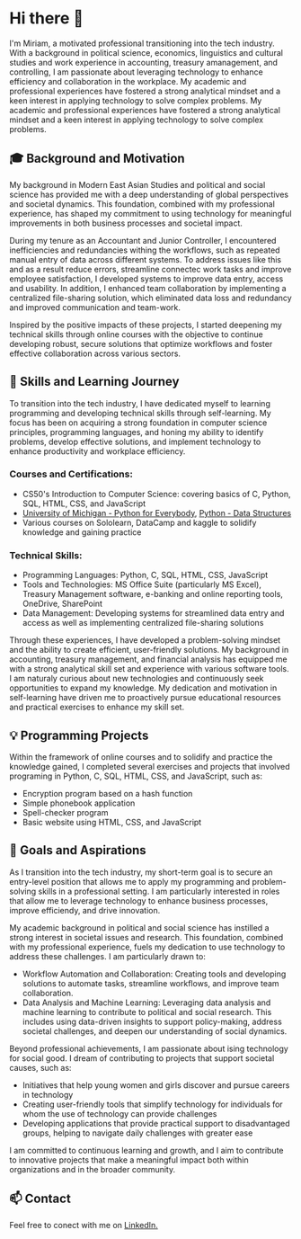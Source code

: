 <h1>Hi there 👋</h1>

<!--
**M-0612/M-0612** is a ✨ _special_ ✨ repository because its `README.md` (this file) appears on your GitHub profile.

Here are some ideas to get you started:

- 🔭 I’m currently working on ...
- 🌱 I’m currently learning ...
- 👯 I’m looking to collaborate on ...
- 🤔 I’m looking for help with ...
- 💬 Ask me about ...
- 📫 How to reach me: ...
- 😄 Pronouns: ...
- ⚡ Fun fact: ...
-->

<p> I'm Miriam, a motivated professional transitioning into the tech industry. With a background in political science, economics, linguistics and cultural studies and work experience in accounting, treasury amanagement, and controlling, I am passionate about leveraging technology to enhance efficiency and collaboration in the workplace. My academic and professional experiences have fostered a strong analytical mindset and a keen interest in applying technology to solve complex problems. My academic and professional experiences have fostered a strong analytical mindset and a keen interest in applying technology to solve complex problems.</p>

<h2>🎓 Background and Motivation</h2>

<p>
My background in Modern East Asian Studies and political and social science has provided me with a deep understanding of global perspectives and societal dynamics. This foundation, combined with my professional experience, has shaped my commitment to using technology for meaningful improvements in both business processes and societal impact.
  
During my tenure as an Accountant and Junior Controller, I encountered inefficiencies and redundancies withing the workflows, such as repeated manual entry of data across different systems. To address issues like this and as a result reduce errors, streamline connectec work tasks and improve employee satisfaction, I developed systems to improve data entry, access and usability. In addition, I enhanced team collaboration by implementing a centralized file-sharing solution, which eliminated data loss and redundancy and improved communication and team-work.

Inspired by the positive impacts of these projects, I started deepening my technical skills through online courses with the objective to continue developing robust, secure solutions that optimize workflows and foster effective collaboration across various sectors.
</p>

<h2>🌱 Skills and Learning Journey</h2>

<p>To transition into the tech industry, I have dedicated myself to learning programming and developing technical skills through self-learning. My focus has been on acquiring a strong foundation in computer science principles, programming languages, and honing my ability to identify problems, develop effective solutions, and implement technology to enhance productivity and workplace efficiency.</p>

<h3>Courses and Certifications:</h3>
<ul>
  <li>CS50's Introduction to Computer Science: covering basics of C, Python, SQL, HTML, CSS, and JavaScript</li>
  <li><a href=https://coursera.org/share/14ae2c92792ba746b85ec7174b986f1c>University of Michigan - Python for Everybody</a>, <a href=https://coursera.org/share/7e635a43ab3a1a4dc5614ca16054ec50>Python - Data Structures</a></li>
  <li>Various courses on Sololearn, DataCamp and kaggle to solidify knowledge and gaining practice</li>
</ul>

<h3>Technical Skills:</h3>
<ul>
  <li>Programming Languages: Python, C, SQL, HTML, CSS, JavaScript</li>
  <li>Tools and Technologies: MS Office Suite (particularly MS Excel), Treasury Management software, e-banking and online reporting tools, OneDrive, SharePoint</li>
  <li>Data Management: Developing systems for streamlined data entry and access as well as implementing centralized file-sharing solutions </li>
</ul>

<p>Through these experiences, I have developed a problem-solving mindset and the ability to create efficient, user-friendly solutions. My background in accounting, treasury management, and financial analysis has equipped me with a strong analytical skill set and experience with various software tools. I am naturaly curious about new technologies and continuously seek opportunities to expand my knowledge. My dedication and motivation in self-learning have driven me to proactively pursue educational resources and practical exercises to enhance my skill set.</p>
<!--
<h2>🏅 Projects and Achievements</h2>

<p>In my role as Treasury Management Assistant and Junior Controller, I developed a system to streamline data entry and management, reducing redundancy in work-steps while allowing seamless access. This significantly reduced errors and improved overall efficiency.</p>

<h3>Data Management System</h3>

<h3>Enhancing Team Collaboration</h3>

<p>To improve collaboration with an external accounting team, I implemented a centralized file-sharing solution that provided easy access and a clear overview of shared files, eliminating data loss and duplicated efforts, fostering a more organized and efficient work environment.</p>
-->

<h2>💡 Programming Projects</h2>

<p>Within the framework of online courses and to solidify and practice the knowledge gained, I completed several exercises and projects that involved programing in Python, C, SQL, HTML, CSS, and JavaScript, such as:</p>

<ul>
  <li>Encryption program based on a hash function
  <li>Simple phonebook application</li>
  <li>Spell-checker program</li>
  <li>Basic website using HTML, CSS, and JavaScript</li>
</ul>

<h2>&#127919; Goals and Aspirations</h2>

<p>As I transition into the tech industry, my short-term goal is to secure an entry-level position that allows me to apply my programming and problem-solving skills in a professional setting. I am particularly interested in roles that allow me to leverage technology to enhance business processes, improve efficiendy, and drive innovation. 

My academic background in political and social science has instilled a strong interest in societal issues and research. This foundation, combined with my professional experience, fuels my dedication to use technology to address these challenges. I am particularly drawn to:
<ul>
  <li>Workflow Automation and Collaboration: Creating tools and developing solutions to automate tasks, streamline workflows, and improve team collaboration. </li>
  <li>Data Analysis and Machine Learning: Leveraging data analysis and machine learning to contribute to political and social research. This includes using data-driven insights to support policy-making, address societal challenges, and deepen our understanding of social dynamics.</li>
</ul>


Beyond professional achievements, I am passionate about ising technology for social good. I dream of contributing to projects that support societal causes, such as: </p>
<ul>
  <li>Initiatives that help young women and girls discover and pursue careers in technology</li>
  <li>Creating user-friendly tools that simplify technology for individuals for whom the use of technology can provide challenges</li>
  <li>Developing applications that provide practical support to disadvantaged groups, helping to navigate daily challenges with greater ease</li>
</ul>
<p>I am committed to continuous learning and growth, and I aim to contribute to innovative projects that make a meaningful impact both within organizations and in the broader community.</p>


<h2>📫 Contact</h2>

<p>Feel free to conect with me on <a href="https://www.linkedin.com/in/miriam-stoehr/">LinkedIn.</a></p>
